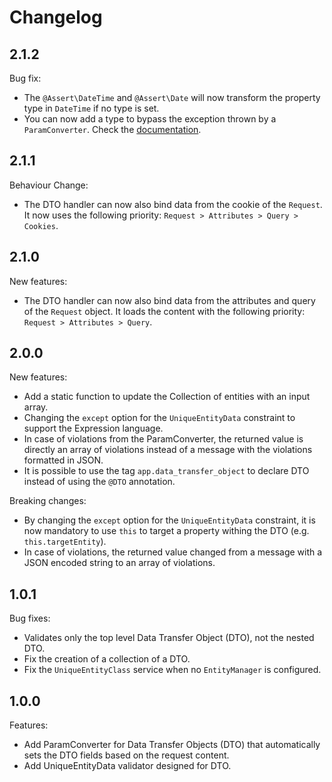 # Changelog

## 2.1.2

Bug fix:
 * The `@Assert\DateTime` and `@Assert\Date` will now transform the property type in `DateTime` if no type is set.
 * You can now add a type to bypass the exception thrown by a `ParamConverter`. Check the [documentation](Doc/ParamConverter.md#bypass-paramconverter-exception-for-specific-classes).


## 2.1.1

Behaviour Change:
 * The DTO handler can now also bind data from the cookie of the `Request`. It now uses the following priority: `Request > Attributes > Query > Cookies`.


## 2.1.0

New features:
 * The DTO handler can now also bind data from the attributes and query of the `Request` object. It loads the content with the following priority: `Request > Attributes > Query`.


## 2.0.0

New features:
 * Add a static function to update the Collection of entities with an input array.
 * Changing the `except` option for the `UniqueEntityData` constraint to support the Expression language.
 * In case of violations from the ParamConverter, the returned value is directly an array of violations instead of a message with the violations formatted in JSON.
 * It is possible to use the tag `app.data_transfer_object` to declare DTO instead of using the `@DTO` annotation.
 
Breaking changes:
 * By changing the `except` option for the `UniqueEntityData` constraint, it is now mandatory to use `this` to target a property withing the DTO (e.g. `this.targetEntity`).
 * In case of violations, the returned value changed from a message with a JSON encoded string to an array of violations.


## 1.0.1

Bug fixes:
 * Validates only the top level Data Transfer Object (DTO), not the nested DTO.
 * Fix the creation of a collection of a DTO.
 * Fix the `UniqueEntityClass` service when no `EntityManager` is configured.
 

## 1.0.0

Features:
 * Add ParamConverter for Data Transfer Objects (DTO) that automatically sets the DTO fields based on the request content.
 * Add UniqueEntityData validator designed for DTO.
